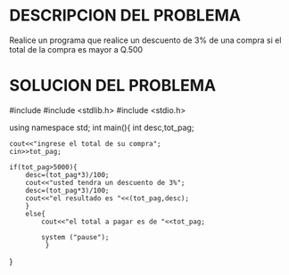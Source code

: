 # DESCRIPCION DEL PROBLEMA 
Realice un programa que realice un descuento de 3% de una compra si el total de la compra es mayor a Q.500

# SOLUCION DEL PROBLEMA
#include <iostream>
#include <stdlib.h>
#include <stdio.h>

using namespace std;
int main(){ 
    int desc,tot_pag;

    cout<<"ingrese el total de su compra";
    cin>>tot_pag;

    if(tot_pag>5000){ 
        desc=(tot_pag*3)/100;
        cout<<"usted tendra un descuento de 3%";
        desc=(tot_pag*3)/100;
        cout<<"el resultado es "<<(tot_pag,desc);
        }
        else{ 
            cout<<"el total a pagar es de "<<tot_pag;

            system ("pause");
             }
 }
 
